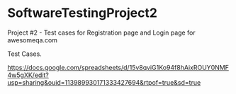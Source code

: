 # SoftwareTestingProject2
Project #2 - Test cases for Registration page and Login page for awesomeqa.com

Test Cases.

https://docs.google.com/spreadsheets/d/15v8qviG1Ko94f8hAixROUY0NMF4w5gXK/edit?usp=sharing&ouid=113989930171333427694&rtpof=true&sd=true
